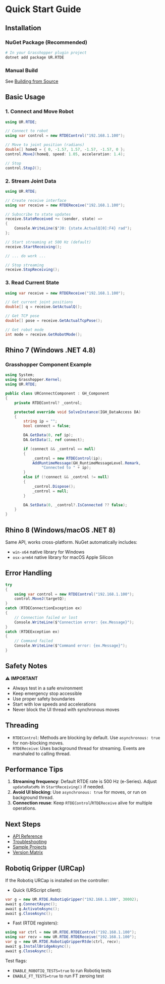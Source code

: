 # Quick Start Guide

## Installation

### NuGet Package (Recommended)
```bash
# In your Grasshopper plugin project
dotnet add package UR.RTDE
```

### Manual Build
See [Building from Source](../native/BUILD.md)

## Basic Usage

### 1. Connect and Move Robot

```csharp
using UR.RTDE;

// Connect to robot
using var control = new RTDEControl("192.168.1.100");

// Move to joint position (radians)
double[] homeQ = { 0, -1.57, 1.57, -1.57, -1.57, 0 };
control.MoveJ(homeQ, speed: 1.05, acceleration: 1.4);

// Stop
control.StopJ();
```

### 2. Stream Joint Data

```csharp
using UR.RTDE;

// Create receive interface
using var receive = new RTDEReceive("192.168.1.100");

// Subscribe to state updates
receive.StateReceived += (sender, state) =>
{
    Console.WriteLine($"J0: {state.ActualQ[0]:F4} rad");
};

// Start streaming at 500 Hz (default)
receive.StartReceiving();

// ... do work ...

// Stop streaming
receive.StopReceiving();
```

### 3. Read Current State

```csharp
using var receive = new RTDEReceive("192.168.1.100");

// Get current joint positions
double[] q = receive.GetActualQ();

// Get TCP pose
double[] pose = receive.GetActualTcpPose();

// Get robot mode
int mode = receive.GetRobotMode();
```

## Rhino 7 (Windows .NET 4.8)

### Grasshopper Component Example

```csharp
using System;
using Grasshopper.Kernel;
using UR.RTDE;

public class URConnectComponent : GH_Component
{
    private RTDEControl? _control;

    protected override void SolveInstance(IGH_DataAccess DA)
    {
        string ip = "";
        bool connect = false;

        DA.GetData(0, ref ip);
        DA.GetData(1, ref connect);

        if (connect && _control == null)
        {
            _control = new RTDEControl(ip);
            AddRuntimeMessage(GH_RuntimeMessageLevel.Remark, 
                "Connected to " + ip);
        }
        else if (!connect && _control != null)
        {
            _control.Dispose();
            _control = null;
        }

        DA.SetData(0, _control?.IsConnected ?? false);
    }
}
```

## Rhino 8 (Windows/macOS .NET 8)

Same API, works cross-platform. NuGet automatically includes:
- `win-x64` native library for Windows
- `osx-arm64` native library for macOS Apple Silicon

## Error Handling

```csharp
try
{
    using var control = new RTDEControl("192.168.1.100");
    control.MoveJ(targetQ);
}
catch (RTDEConnectionException ex)
{
    // Connection failed or lost
    Console.WriteLine($"Connection error: {ex.Message}");
}
catch (RTDEException ex)
{
    // Command failed
    Console.WriteLine($"Command error: {ex.Message}");
}
```

## Safety Notes

⚠️ **IMPORTANT**
- Always test in a safe environment
- Keep emergency stop accessible
- Use proper safety boundaries
- Start with low speeds and accelerations
- Never block the UI thread with synchronous moves

## Threading

- `RTDEControl`: Methods are blocking by default. Use `asynchronous: true` for non-blocking moves.
- `RTDEReceive`: Uses background thread for streaming. Events are marshaled to calling thread.

## Performance Tips

1. **Streaming frequency**: Default RTDE rate is 500 Hz (e-Series). Adjust `updateRateMs` in `StartReceiving()` if needed.
2. **Avoid UI blocking**: Use `asynchronous: true` for moves, or run on background thread.
3. **Connection reuse**: Keep `RTDEControl`/`RTDEReceive` alive for multiple operations.

## Next Steps

- [API Reference](api-reference.md)
- [Troubleshooting](troubleshooting.md)
- [Sample Projects](../samples/)
- [Version Matrix](version-matrix.md)

## Robotiq Gripper (URCap)

If the Robotiq URCap is installed on the controller:

- Quick (URScript client):
```csharp
var g = new UR.RTDE.RobotiqGripper("192.168.1.100", 30002);
await g.ConnectAsync();
await g.ActivateAsync();
await g.CloseAsync();
```

- Fast (RTDE registers):
```csharp
using var ctrl = new UR.RTDE.RTDEControl("192.168.1.100");
using var recv = new UR.RTDE.RTDEReceive("192.168.1.100");
var g = new UR.RTDE.RobotiqGripperRtde(ctrl, recv);
await g.InstallBridgeAsync();
await g.CloseAsync();
```

Test flags:
- `ENABLE_ROBOTIQ_TESTS=true` to run Robotiq tests
- `ENABLE_FT_TESTS=true` to run FT zeroing test
